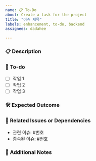 ```yaml
---
name: 📋 To-Do
about: Create a task for the project
title: "이슈 제목"
labels: enhancement, to-do, backend
assignees: dadahee

---
```


### 📋 **Description**

<!-- 이 작업 또는 기능에 대해 간단히 설명해주세요. -->

### 📝 **To-do**

<!-- 할 일을 구체적으로 나열해주세요. -->

- [ ] 작업 1
- [ ] 작업 2
- [ ] 작업 3

### 🛠️ **Expected Outcome**

<!-- 완료되었을 때 기대하는 결과를 설명해주세요. -->

### 🔗 **Related Issues or Dependencies**

<!-- 이 작업과 관련된 다른 이슈나 종속성이 있으면 링크해주세요. -->

- 관련 이슈: #번호
- 종속된 이슈: #번호

### 📝 **Additional Notes**

<!-- 추가로 참고할 내용이 있다면 적어주세요. -->